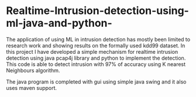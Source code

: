 # Realtime-Intrusion-detection-using-ml-java-and-python-
The application of using ML in intrusion detection has mostly been limited to research work
and showing results on the formally used kdd99 dataset. In this project I have developed  a 
simple mechanism for realtime intrusion detection using java pcap4j library and python to 
implement the detection. This code is able to detect intrusion with 97% of accuracy using K
nearest Neighbours algorithm.




The java program is completed with gui using simple java swing and it also uses maven support.




